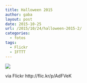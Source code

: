 ```yaml
---
title: Halloween 2015
author: gaba
layout: post
date: 2015-10-25
url: /2015/10/24/halloween-2015-2/
categories:
  - fotos
tags:
  - Flickr
  - IFTTT
---
```

<div>
  <img src='https://farm1.staticflickr.com/723/22459716521_78118f5e62_b.jpg' style='max-width:600px;' /> 
  
  <div>
    <p>
      via Flickr http://flic.kr/p/AdFVeK
    </p>
  </div>
</div>